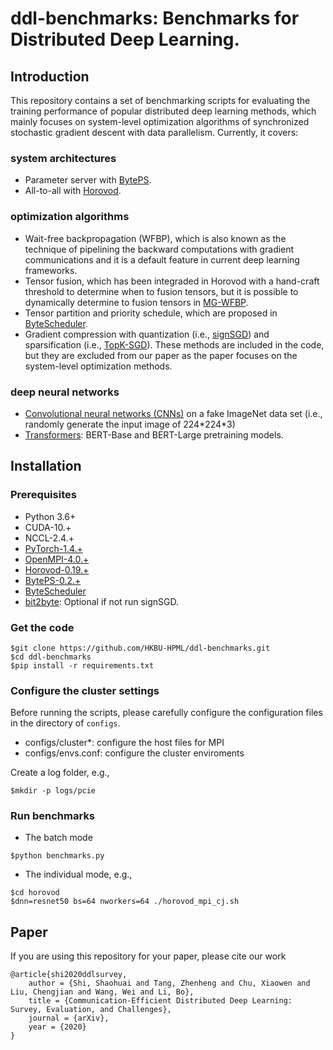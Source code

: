 # ddl-benchmarks: Benchmarks for Distributed Deep Learning.

## Introduction 
This repository contains a set of benchmarking scripts for evaluating the training performance of popular distributed deep learning methods, which mainly focuses on system-level optimization algorithms of synchronized stochastic gradient descent with data parallelism. Currently, it covers:
### system architectures
- Parameter server with [BytePS](https://github.com/bytedance/byteps).
- All-to-all with [Horovod](https://github.com/horovod/horovod).
### optimization algorithms
- Wait-free backpropagation (WFBP), which is also known as the technique of pipelining the backward computations with gradient communications and it is a default feature in current deep learning frameworks.
- Tensor fusion, which has been integraded in Horovod with a hand-craft threshold to determine when to fusion tensors, but it is possible to dynamically determine to fusion tensors in [MG-WFBP](https://github.com/HKBU-HPML/MG-WFBP).
- Tensor partition and priority schedule, which are proposed in [ByteScheduler](https://github.com/bytedance/byteps/tree/bytescheduler/bytescheduler).
- Gradient compression with quantization (i.e., [signSGD](https://github.com/jiaweizzhao/signSGD-with-Majority-Vote)) and sparsification (i.e., [TopK-SGD](https://github.com/hclhkbu/gtopkssgd)). These methods are included in the code, but they are excluded from our paper as the paper focuses on the system-level optimization methods.
### deep neural networks
- [Convolutional neural networks (CNNs)](https://pytorch.org/docs/stable/torchvision/models.html) on a fake ImageNet data set (i.e., randomly generate the input image of 224\*224\*3)
- [Transformers](https://github.com/huggingface/transformers): BERT-Base and BERT-Large pretraining models.

## Installation
### Prerequisites
- Python 3.6+
- CUDA-10.+
- NCCL-2.4.+
- [PyTorch-1.4.+](https://download.pytorch.org/whl/torch_stable.html)
- [OpenMPI-4.0.+](https://www.open-mpi.org/software/ompi/v4.0/)
- [Horovod-0.19.+](https://github.com/horovod/horovod)
- [BytePS-0.2.+](https://github.com/bytedance/byteps)
- [ByteScheduler](https://github.com/bytedance/byteps/tree/bytescheduler/bytescheduler)
- [bit2byte](https://github.com/jiaweizzhao/signSGD-with-Majority-Vote/tree/master/main/bit2byte-extension): Optional if not run signSGD.

### Get the code
```
$git clone https://github.com/HKBU-HPML/ddl-benchmarks.git
$cd ddl-benchmarks 
$pip install -r requirements.txt
```

### Configure the cluster settings
Before running the scripts, please carefully configure the configuration files in the directory of `configs`.
- configs/cluster\*: configure the host files for MPI
- configs/envs.conf: configure the cluster enviroments

Create a log folder, e.g., 
```
$mkdir -p logs/pcie
```

### Run benchmarks
- The batch mode
```
$python benchmarks.py
```
- The individual mode, e.g.,
```
$cd horovod
$dnn=resnet50 bs=64 nworkers=64 ./horovod_mpi_cj.sh
```

## Paper
If you are using this repository for your paper, please cite our work
```
@article{shi2020ddlsurvey,
    author = {Shi, Shaohuai and Tang, Zhenheng and Chu, Xiaowen and Liu, Chengjian and Wang, Wei and Li, Bo},
    title = {Communication-Efficient Distributed Deep Learning: Survey, Evaluation, and Challenges},
    journal = {arXiv},
    year = {2020}
}
```
